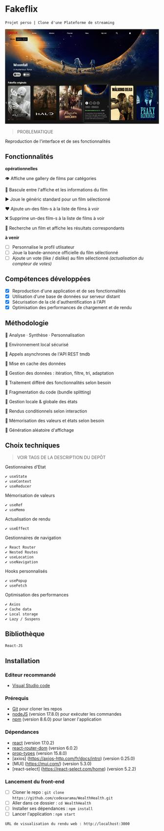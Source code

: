 # Fakeflix

    Projet perso | Clone d'une Plateforme de streaming

<kbd>![Visuel](./Fakeflix.png)</kbd>

> PROBLEMATIQUE

Reproduction de l'interface et de ses fonctionnalités

## Fonctionnalités

**opérationnelles**

:eye: Affiche une gallery de films par catégories

:arrows_counterclockwise: Bascule entre l'affiche et les informations du film

:arrow_forward: Joue le généric standard pour un film sélectionné

:heart: Ajoute un-des film-s à la liste de films à voir

:x: Supprime un-des film-s à la liste de films à voir

:mag_right: Recherche un film et affiche les résultats correspondants

**à venir**

- [ ] Personnalise le profil utlisateur
- [ ] Joue la bande-annonce officielle du film sélectionné
- [ ] Ajoute un vote (like / dislike) au film sélectionné _(actualisation du compteur de votes)_

## Compétences développées

- [x] Reproduction d'une application et de ses fonctionnalités
- [x] Utilisation d'une base de données sur serveur distant
- [x] Sécurisation de la clé d'authentification à l'API
- [x] Optimisation des performances de chargement et de rendu

## Méthodologie

🔘 Analyse · Synthèse · Personnalisation

🔘 Environnement local sécurisé

🔘 Appels asynchrones de l'API REST tmdb

🔘 Mise en cache des données

🔘 Gestion des données : itération, filtre, tri, adaptation

🔘 Traitement différé des fonctionnalités selon besoin

🔘 Fragmentation du code (bundle splitting)

🔘 Gestion locale & globale des états

🔘 Rendus conditionnels selon interaction

🔘 Mémorisation des valeurs et états selon besoin

🔘 Génération aléatoire d'affichage

## Choix techniques

> VOIR TAGS DE LA DESCRIPTION DU DEPÔT

Gestionnaires d'Etat

    ✔ useState
    ✔ useContext
    ✔ useReducer

Mémorisation de valeurs

    ✔ useRef
    ✔ useMemo

Actualisation de rendu

    ✔ useEffect

Gestionnaires de navigation

    ✔ React Router
    ✔ Nested Routes
    ✔ useLocation
    ✔ useNavigation

Hooks personnalisés

    ✔ usePopup
    ✔ useFetch

Optimisation des performances

    ✔ Axios
    ✔ Cache data
    ✔ Local storage
    ✔ Lazy / Suspens

## Bibliothèque

    React-JS

## Installation

### Editeur recommandé

- [Visual Studio code](https://code.visualstudio.com/)

### Prérequis

- [Git](https://git-scm.com/) pour cloner les repos
- [nodeJS](https://nodejs.org/fr/) (version 17.8.0) pour exécuter les commandes
- [npm](https://docs.npmjs.com/downloading-and-installing-node-js-and-npm) (version 8.6.0) pour lancer l'application

### Dépendances

- [react](https://fr.reactjs.org/docs/getting-started.html) (version 17.0.2)
- [react-router-dom](https://reactrouter.com/web/guides/quick-start) (version 6.0.2)
- [prop-types](https://fr.reactjs.org/docs/typechecking-with-proptypes.html) (version 15.8.0)
- [axios] (https://axios-http.com/fr/docs/intro) (version 0.25.0)
- [MUI] (https://mui.com/) (version 5.3.0)
- [react-select] (https://react-select.com/home) (version 5.2.2)

### Lancement du front-end

- [ ] Cloner le repo : `git clone https://github.com/codexarama/WealthHealth.git`
- [ ] Aller dans ce dossier : `cd WealthHealth`
- [ ] Installer ses dépendances : `npm install`
- [ ] Lancer l'application : `npm start`

```bash
URL de visualisation du rendu web : http://localhost:3000
```
